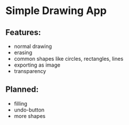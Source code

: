 # Simple Drawing App

## Features:
- normal drawing
- erasing
- common shapes like circles, rectangles, lines
- exporting as image
- transparency

## Planned:
- filling
- undo-button
- more shapes
